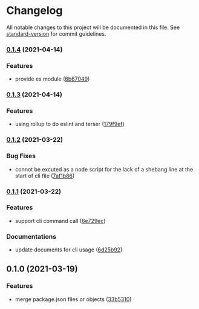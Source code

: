 # Changelog

All notable changes to this project will be documented in this file. See [standard-version](https://github.com/conventional-changelog/standard-version) for commit guidelines.

### [0.1.4](https://github.com/zppack/merge-packages/compare/v0.1.3...v0.1.4) (2021-04-14)


### Features

* provide es module ([6b67049](https://github.com/zppack/merge-packages/commit/6b670490da0ec9c26f4323bc3374d148b361eb23))

### [0.1.3](https://github.com/zppack/merge-packages/compare/v0.1.2...v0.1.3) (2021-04-14)


### Features

* using rollup to do eslint and terser ([179f9ef](https://github.com/zppack/merge-packages/commit/179f9efa849ef71303d7861c25d9c3e0665706ae))

### [0.1.2](https://github.com/zppack/merge-packages/compare/v0.1.1...v0.1.2) (2021-03-22)


### Bug Fixes

* connot be excuted as a node script for the lack of a shebang line at the start of cli file ([7af1b86](https://github.com/zppack/merge-packages/commit/7af1b86e0f0549a439692a911031bcc4a458a739))

### [0.1.1](https://github.com/zppack/merge-packages/compare/v0.1.0...v0.1.1) (2021-03-22)


### Features

* support cli command call ([6e729ec](https://github.com/zppack/merge-packages/commit/6e729ec2a674549f20acc2aa4e5ad2178c0d2e29))


### Documentations

* update documents for cli usage ([6d25b92](https://github.com/zppack/merge-packages/commit/6d25b9252b2bc719f103b108b17ae9a4a51efe0d))

## 0.1.0 (2021-03-19)


### Features

* merge package.json files or objects ([33b5310](https://github.com/zppack/merge-packages/commit/33b53100fd49662ac0afd15d36ae1de82c353427))
